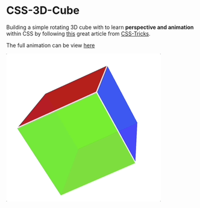 # CSS-3D-Cube

Building a simple rotating 3D cube with to learn **perspective and animation** within CSS by following [this](https://css-tricks.com/how-css-perspective-works/) great article from [CSS-Tricks](https://css-tricks.com/).

The full animation can be view [here]()

![Rotating Cube](rotating.gif 'Rotating Cube')
